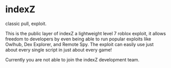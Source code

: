 # indexZ
classic pull, exploit.

This is the public layer of indexZ a lightweight level 7 roblox exploit, it allows freedom to developers by even being able to run popular exploits like 
Owlhub, Dex Explorer, and Remote Spy. The exploit can easily use just about every single script in just about every game!

Currently you are not able to join the indexZ development team.
